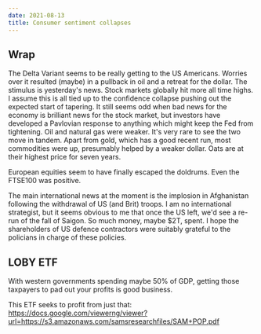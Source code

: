 ```yaml
---
date: 2021-08-13
title: Consumer sentiment collapses
---
```


## Wrap

The Delta Variant seems to be really getting to the US Americans.
Worries over it resulted (maybe) in a pullback in oil and a retreat for the dollar.
The stimulus is yesterday's news.
Stock markets globally hit more all time highs.
I assume this is all tied up to the confidence collapse pushing out the expected start of tapering.
It still seems odd when bad news for the economy is brilliant news for the stock market,
but investors have developed a Pavlovian response to anything which might keep the Fed from tightening.
Oil and natural gas were weaker. It's very rare to see the two move in tandem.
Apart from gold, which has a good recent run, most commodities were up, 
presumably helped by a weaker dollar.
Oats are at their highest price for seven years.

European equities seem to have finally escaped the doldrums. Even the FTSE100 was positive.

The main international news at the moment is the implosion in Afghanistan following the withdrawal of US (and Brit) troops. 
I am no international strategist, but it seems obvious to me that once the US left, we'd see a re-run of the fall of Saigon.
So much money, maybe $2T, spent. I hope the shareholders of US defence contractors were suitably grateful to the policians in charge of these policies.

## LOBY ETF

With western governments spending maybe 50% of GDP, getting those taxpayers to pad out your profits is good business.

This ETF seeks to profit from just that: 
https://docs.google.com/viewerng/viewer?url=https://s3.amazonaws.com/samsresearchfiles/SAM+POP.pdf
